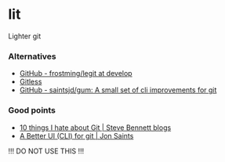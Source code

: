 # lit
Lighter git

### Alternatives
- [GitHub - frostming/legit at develop](https://github.com/frostming/legit/tree/develop)
- [Gitless](https://gitless.com)
- [GitHub - saintsjd/gum: A small set of cli improvements for git](https://github.com/saintsjd/gum)

### Good points
- [10 things I hate about Git | Steve Bennett blogs](https://stevebennett.me/2012/02/24/10-things-i-hate-about-git/)
- [A Better UI (CLI) for git | Jon Saints](http://www.saintsjd.com/2012/01/a-better-ui-for-git/)


!!! DO NOT USE THIS !!!
